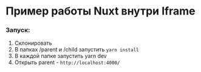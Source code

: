 # Пример работы Nuxt внутри Iframe

### Запуск:
1. Склонировать
2. В папках /parent и /child запустить `yarn install`
3. В каждой папке запустить yarn dev
4. Открыть parent - `http://localhost:4000/` 
